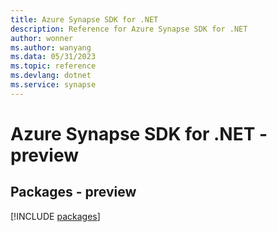 ```yaml
---
title: Azure Synapse SDK for .NET
description: Reference for Azure Synapse SDK for .NET
author: wonner
ms.author: wanyang
ms.data: 05/31/2023
ms.topic: reference
ms.devlang: dotnet
ms.service: synapse
---
```

# Azure Synapse SDK for .NET - preview
## Packages - preview
[!INCLUDE [packages](synapse-index.md)]